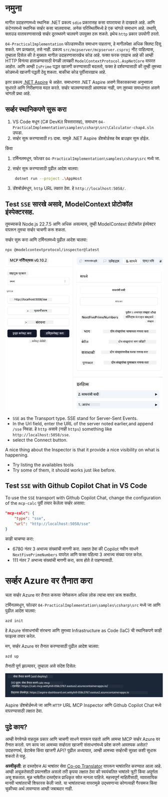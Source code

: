 <!--
CO_OP_TRANSLATOR_METADATA:
{
  "original_hash": "5020a3e1a1c7f30c00f9e37f1fa208e3",
  "translation_date": "2025-05-17T14:06:58+00:00",
  "source_file": "04-PracticalImplementation/samples/csharp/README.md",
  "language_code": "mr"
}
-->
# नमुना

मागील उदाहरणामध्ये स्थानिक .NET प्रकल्प `sdio` प्रकारासह कसा वापरायचा ते दाखवले आहे. आणि कंटेनरमध्ये स्थानिक सर्व्हर कसा चालवायचा. अनेक परिस्थितींमध्ये हे एक चांगले समाधान आहे. तथापि, क्लाउड वातावरणासारखे सर्व्हर दूरस्थपणे चालवणे उपयुक्त ठरू शकते. इथेच `http` प्रकार उपयोगी ठरतो.

`04-PracticalImplementation` फोल्डरमधील समाधान पाहताना, हे मागीलपेक्षा अधिक क्लिष्ट दिसू शकते. पण प्रत्यक्षात, तसे नाही. प्रकल्प `src/mcpserver/mcpserver.csproj` नीट पाहिल्यास, तुम्हाला दिसेल की ते मुख्यतः मागील उदाहरणासारखेच कोड आहे. फक्त फरक एवढाच आहे की आम्ही HTTP विनंत्या हाताळण्यासाठी वेगळी लायब्ररी `ModelContextProtocol.AspNetCore` वापरत आहोत. आणि आम्ही `IsPrime` पद्धत खाजगी करण्यासाठी बदलतो, फक्त हे दर्शवण्यासाठी की तुम्ही तुमच्या कोडमध्ये खाजगी पद्धती ठेवू शकता. बाकीचा कोड पूर्वीसारखाच आहे.

इतर प्रकल्प [.NET Aspire](https://learn.microsoft.com/dotnet/aspire/get-started/aspire-overview) चे आहेत. समाधानात .NET Aspire असणे विकासकाच्या अनुभवाला सुधारते आणि निरीक्षणास मदत करते. सर्व्हर चालवण्यासाठी आवश्यक नाही, पण तुमच्या समाधानात असणे चांगली प्रथा आहे.

## सर्व्हर स्थानिकपणे सुरू करा

1. VS Code मधून (C# DevKit विस्तारासह), समाधान `04-PracticalImplementation\samples\csharp\src\Calculator-chap4.sln` उघडा.
2. सर्व्हर सुरू करण्यासाठी `F5` दाबा. यामुळे .NET Aspire डॅशबोर्डसह वेब ब्राउझर सुरू होईल.

किंवा

1. टर्मिनलमधून, फोल्डर `04-PracticalImplementation\samples\csharp\src` मध्ये जा.
2. सर्व्हर सुरू करण्यासाठी पुढील आदेश चालवा:
   ```bash
    dotnet run --project .\AppHost
   ```

3. डॅशबोर्डमधून, `http` URL लक्षात ठेवा. हे `http://localhost:5058/`.

## Test `SSE` सारखे असावे, ModelContext प्रोटोकॉल इंस्पेक्टरसह.

तुमच्याकडे Node.js 22.7.5 आणि अधिक असल्यास, तुम्ही ModelContext प्रोटोकॉल इंस्पेक्टर वापरून तुमचा सर्व्हर चाचणी करू शकता.

सर्व्हर सुरू करा आणि टर्मिनलमध्ये पुढील आदेश चालवा:

```bash
npx @modelcontextprotocol/inspector@latest
```

![MCP Inspector](../../../../../translated_images/mcp_inspector.2939244613cb5a0549b83942e062bceb69083c3d7b331c8de991ecf6834d6904.mr.png)

- `SSE` as the Transport type. SSE stand for Server-Sent Events. 
- In the Url field, enter the URL of the server noted earlier,and append `/sse` निवडा. हे `http` असावे (नाही `https`) something like `http://localhost:5058/sse`.
- select the Connect button.

A nice thing about the Inspector is that it provide a nice visibility on what is happening.

- Try listing the availables tools
- Try some of them, it should works just like before.


## Test `SSE` with Github Copilot Chat in VS Code

To use the `SSE` transport with Github Copilot Chat, change the configuration of the `mcp-calc` पूर्वी तयार केलेला सर्व्हर असावा:

```json
"mcp-calc": {
    "type": "sse",
    "url": "http://localhost:5058/sse"
}
```

काही चाचण्या करा:
- 6780 नंतर 3 अभाज्य संख्यांची मागणी करा. लक्षात ठेवा की Copilot नवीन साधने `NextFivePrimeNumbers` वापरेल आणि फक्त पहिल्या 3 अभाज्य संख्या परत करेल.
- 111 नंतर 7 अभाज्य संख्यांची मागणी करा, काय होते ते पाहण्यासाठी.


# सर्व्हर Azure वर तैनात करा

चला सर्व्हर Azure वर तैनात करूया जेणेकरून अधिक लोक त्याचा वापर करू शकतील.

टर्मिनलमधून, फोल्डर `04-PracticalImplementation\samples\csharp\src` मध्ये जा आणि पुढील आदेश चालवा:

```bash
azd init
```

हे Azure संसाधनांची संरचना आणि तुमच्या Infrastructure as Code (IaC) ची स्थानिकपणे काही फाइल्स तयार करेल.

मग, सर्व्हर Azure वर तैनात करण्यासाठी पुढील आदेश चालवा:

```bash
azd up
```

तैनाती पूर्ण झाल्यावर, तुम्हाला असे संदेश दिसेल:

![Azd deployment success](../../../../../translated_images/chap4-azd-deploy-success.f69e7f61e50fdbf13ea3bf7302d9850a18e12832f34daee1695f29da3f32b452.mr.png)

Aspire डॅशबोर्डमध्ये जा आणि `HTTP` URL MCP Inspector आणि Github Copilot Chat मध्ये वापरण्यासाठी लक्षात ठेवा.


## पुढे काय?

आम्ही वेगवेगळे वाहतूक प्रकार आणि चाचणी साधने वापरून पाहतो आणि आमचा MCP सर्व्हर Azure वर तैनात करतो. पण काय जर आमच्या सर्व्हरला खाजगी संसाधनांमध्ये प्रवेश करणे आवश्यक असेल? उदाहरणार्थ, डेटाबेस किंवा खाजगी API? पुढील अध्यायात, आम्ही आमच्या सर्व्हरची सुरक्षा कशी सुधारू शकतो ते पाहू.

**अस्वीकृती**:
हा दस्तऐवज AI भाषांतर सेवा [Co-op Translator](https://github.com/Azure/co-op-translator) वापरून भाषांतरित करण्यात आला आहे. आम्ही अचूकतेसाठी प्रयत्नशील असलो तरी कृपया लक्षात ठेवा की स्वयंचलित भाषांतरे त्रुटी किंवा अपूर्णता असू शकतात. मूळ भाषेतील दस्तऐवज प्राधिकृत स्रोत मानला पाहिजे. महत्त्वपूर्ण माहितीसाठी, व्यावसायिक मानवी भाषांतराची शिफारस केली जाते. या भाषांतराच्या वापरामुळे उद्भवणाऱ्या कोणत्याही गैरसमज किंवा चुकीच्या अर्थ लावण्यास आम्ही जबाबदार नाही.